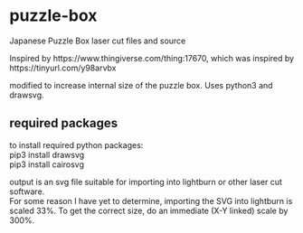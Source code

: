 # puzzle-box
Japanese Puzzle Box laser cut files and source

<p>Inspired by https://www.thingiverse.com/thing:17670, which was inspired by https://tinyurl.com/y98arvbx

modified to increase internal size of the puzzle box. Uses python3 and drawsvg.

## required packages

<p>to install required python packages:
<br>pip3 install drawsvg
<br>pip3 install cairosvg

<p>output is an svg file suitable for importing into lightburn or other laser cut software.
<br>For some reason I have yet to determine, importing the SVG into lightburn is scaled 33%. To get the correct size, do an immediate (X-Y linked) scale by 300%.